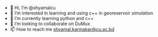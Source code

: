- 👋 Hi, I’m @shyamalcu
- 👀 I’m interested in learning and using c++ in georeservoir simulation
- 🌱 I’m currently learning python and c++
- 💞️ I’m looking to collaborate on DuMux
- 📫 How to reach me shyamal.karmakar@cu.ac.bd

<!---
shyamalcu/shyamalcu is a ✨ special ✨ repository because its `README.md` (this file) appears on your GitHub profile.
You can click the Preview link to take a look at your changes.
--->
